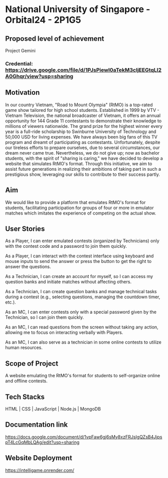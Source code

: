 # National University of Singapore - Orbital24 - 2P1G5 

## Proposed level of achievement
Project Gemini 
### Credential: https://drive.google.com/file/d/1PJsPiewI0aTekM3cljEEGtqLI2A0Ghqr/view?usp=sharing

 
## Motivation
In our country Vietnam, "Road to Mount Olympia" (RtMO) is a top-rated game show tailored for high school students. Established in 1999 by VTV - Vietnam Television, the national broadcaster of Vietnam, it offers an annual opportunity for 144 Grade 11 contestants to demonstrate their knowledge to millions of viewers nationwide. The grand prize for the highest winner every year is a full-ride scholarship to Swinburne University of Technology and 50,000 USD for living expenses. We have always been big fans of this TV program and dreamt of participating as contestants. Unfortunately, despite our tireless efforts to prepare ourselves, due to several circumstances, our dream never came true. Nevertheless, we do not give up; now as bachelor students, with the spirit of "sharing is caring," we have decided to develop a website that simulates RtMO's format. Through this initiative, we aim to assist future generations in realizing their ambitions of taking part in such a prestigious show, leveraging our skills to contribute to their success partly.

 
## Aim
We would like to provide a platform that emulates RtMO's format for students, facilitating participation for groups of four or more in emulator matches which imitates the experience of competing on the actual show.

 
## User Stories
As a Player, I can enter emulated contests (organized by Technicians) only with the contest code and a password to join them quickly.

As a Player, I can interact with the contest interface using keyboard and mouse inputs to send the answer or press the button to get the right to answer the questions.

As a Technician, I can create an account for myself, so I can access my question banks and initiate matches without affecting others.

As a Technician, I can create question banks and manage technical tasks during a contest (e.g., selecting questions, managing the countdown timer, etc.).

As an MC, I can enter contests only with a special password given by the Technician, so I can join them quickly.

As an MC, I can read questions from the screen without taking any action, allowing me to focus on interacting verbally with Players.

As an MC, I can also serve as a technician in some online contests to utilize human resources.
 
## Scope of Project
A website emulating the RtMO's format for students to self-organize online and offline contests.

 
## Tech Stacks
HTML | CSS | JavaScript | Node.js | MongoDB


## Documentation link
https://docs.google.com/document/d/1vpFaw6gj6sMy8xzFRJsIgQZsB4JjpspT4LcGqMbLQAg/edit?usp=sharing


## Website Deployment
https://intelligame.onrender.com/
